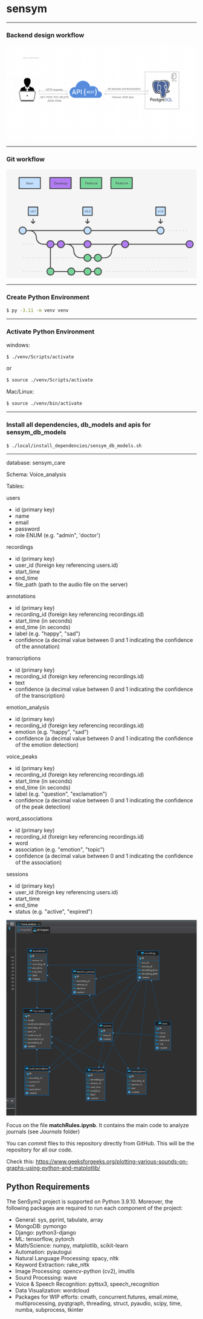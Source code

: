 # sensym

****

### Backend design workflow
![img.png](/static/system_desgin.png)

****
### Git workflow
![img.png](/static/git_workflow.png)

****
### Create Python Environment
```bash 
$ py -3.11 -m venv venv
```
****

### Activate Python Environment
windows:
```bash 
$ ./venv/Scripts/activate
```
or 

```bash 
$ source ./venv/Scripts/activate
```

Mac/Linux:
```bash
$ source ./venv/bin/activate
```

****

### Install all dependencies, db_models and apis for sensym_db_models

```bash
$ ./local/install_dependencies/sensym_db_models.sh
```

****


database: sensym_care

Schema: Voice_analysis

Tables:

users
- id (primary key)
- name
- email
- password
- role ENUM (e.g. "admin", 'doctor')

recordings
- id (primary key)
- user_id (foreign key referencing users.id)
- start_time
- end_time
- file_path (path to the audio file on the server)

annotations
- id (primary key)
- recording_id (foreign key referencing recordings.id)
- start_time (in seconds)
- end_time (in seconds)
- label (e.g. "happy", "sad")
- confidence (a decimal value between 0 and 1 indicating the confidence of the annotation)

transcriptions
- id (primary key)
- recording_id (foreign key referencing recordings.id)
- text
- confidence (a decimal value between 0 and 1 indicating the confidence of the transcription)

emotion_analysis
- id (primary key)
- recording_id (foreign key referencing recordings.id)
- emotion (e.g. "happy", "sad")
- confidence (a decimal value between 0 and 1 indicating the confidence of the emotion detection)

voice_peaks
- id (primary key)
- recording_id (foreign key referencing recordings.id)
- start_time (in seconds)
- end_time (in seconds)
- label (e.g. "question", "exclamation")
- confidence (a decimal value between 0 and 1 indicating the confidence of the peak detection)

word_associations
- id (primary key)
- recording_id (foreign key referencing recordings.id)
- word
- association (e.g. "emotion", "topic")
- confidence (a decimal value between 0 and 1 indicating the confidence of the association)

sessions
- id (primary key)
- user_id (foreign key referencing users.id)
- start_time
- end_time
- status (e.g. "active", "expired")


![img.png](static/db.png)


Focus on the file **matchRules.ipynb**. It contains the main code to analyze journals (see *Journals* folder)

You can *commit* files to this repository directly from GitHub. This will be the repository for all our code.

Check this: https://www.geeksforgeeks.org/plotting-various-sounds-on-graphs-using-python-and-matplotlib/

## Python Requirements
The SenSym2 project is supported on Python 3.9.10. Moreover, the following packages are required to run each component of the project:
- General: sys, pprint, tabulate, array
- MongoDB: pymongo
- Django: python3-django
- ML: tensorflow, pytorch
- Math/Science: numpy, matplotlib, scikit-learn
- Automation: pyautogui
- Natural Language Processing: spacy, nltk
- Keyword Extraction: rake_nltk
- Image Processing: opencv-python (cv2), imutils
- Sound Processing: wave
- Voice & Speech Recognition: pyttsx3, speech_recognition
- Data Visualization: wordcloud
- Packages for WIP efforts: cmath, concurrent.futures, email.mime, multiprocessing, pyqtgraph, threading, struct, pyaudio, scipy, time, numba, subprocess, tkinter

